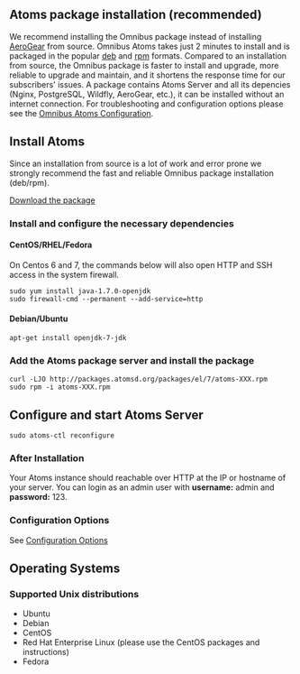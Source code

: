 ## Atoms package installation (recommended)
We recommend installing the Omnibus package instead of installing [AeroGear](https://github.com/aerogear/aerogear-unifiedpush-server) from source. Omnibus Atoms takes just 2 minutes to install and is packaged in the popular [deb](http://packages.atomsd.org/) and [rpm](http://packages.atomsd.org/) formats. Compared to an installation from source, the Omnibus package is faster to install and upgrade, more reliable to upgrade and maintain, and it shortens the response time for our subscribers' issues. A package contains Atoms Server and all its depencies (Nginx, PostgreSQL, Wildfly, AeroGear, etc.), it can be installed without an internet connection. For troubleshooting and configuration options please see the [Omnibus Atoms Configuration](settings/configuration.md#configuration-options).

## Install Atoms
Since an installation from source is a lot of work and error prone we strongly recommend the fast and reliable Omnibus package installation (deb/rpm).

[Download the package](http://packages.atomsd.org/)
### Install and configure the necessary dependencies
#### CentOS/RHEL/Fedora
On Centos 6 and 7, the commands below will also open HTTP and SSH access in the system firewall.

    sudo yum install java-1.7.0-openjdk
    sudo firewall-cmd --permanent --add-service=http

#### Debian/Ubuntu

    apt-get install openjdk-7-jdk

### Add the Atoms package server and install the package

    curl -LJO http://packages.atomsd.org/packages/el/7/atoms-XXX.rpm
    sudo rpm -i atoms-XXX.rpm

## Configure and start Atoms Server
    sudo atoms-ctl reconfigure

### After Installation 
Your Atoms instance should reachable over HTTP at the IP or hostname of your server. You can login as an admin user with **username:** admin and **password:** 123.

### Configuration Options 
See [Configuration Options](settings/atoms-configuration-options.md)

## Operating Systems
### Supported Unix distributions

* Ubuntu
* Debian
* CentOS
* Red Hat Enterprise Linux (please use the CentOS packages and instructions)
* Fedora
